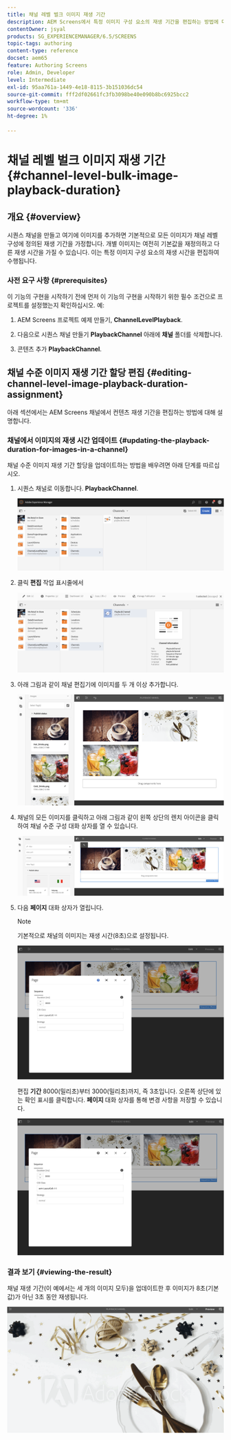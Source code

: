 ```yaml
---
title: 채널 레벨 벌크 이미지 재생 기간
description: AEM Screens에서 특정 이미지 구성 요소의 재생 기간을 편집하는 방법에 대해 알아봅니다.
contentOwner: jsyal
products: SG_EXPERIENCEMANAGER/6.5/SCREENS
topic-tags: authoring
content-type: reference
docset: aem65
feature: Authoring Screens
role: Admin, Developer
level: Intermediate
exl-id: 95aa761a-1449-4e18-8115-3b151036dc54
source-git-commit: fff2df02661fc3fb3098be40e090b8bc6925bcc2
workflow-type: tm+mt
source-wordcount: '336'
ht-degree: 1%

---
```


# 채널 레벨 벌크 이미지 재생 기간 {#channel-level-bulk-image-playback-duration}

## 개요 {#overview}

시퀀스 채널을 만들고 여기에 이미지를 추가하면 기본적으로 모든 이미지가 채널 레벨 구성에 정의된 재생 기간을 가정합니다. 개별 이미지는 여전히 기본값을 재정의하고 다른 재생 시간을 가질 수 있습니다. 이는 특정 이미지 구성 요소의 재생 시간을 편집하여 수행됩니다.

### 사전 요구 사항 {#prerequisites}

이 기능의 구현을 시작하기 전에 먼저 이 기능의 구현을 시작하기 위한 필수 조건으로 프로젝트를 설정했는지 확인하십시오. 예:

1. AEM Screens 프로젝트 예제 만들기, **ChannelLevelPlayback**.

1. 다음으로 시퀀스 채널 만들기 **PlaybackChannel** 아래에 **채널** 폴더를 삭제합니다.

1. 콘텐츠 추가 **PlaybackChannel**.

## 채널 수준 이미지 재생 기간 할당 편집 {#editing-channel-level-image-playback-duration-assignment}

아래 섹션에서는 AEM Screens 채널에서 컨텐츠 재생 기간을 편집하는 방법에 대해 설명합니다.

### 채널에서 이미지의 재생 시간 업데이트 {#updating-the-playback-duration-for-images-in-a-channel}

채널 수준 이미지 재생 기간 할당을 업데이트하는 방법을 배우려면 아래 단계를 따르십시오.

1. 시퀀스 채널로 이동합니다. **PlaybackChannel**.

   ![screen_shot_2019-06-24at62818pm](assets/screen_shot_2019-06-24at62818pm.png)

1. 클릭 **편집** 작업 표시줄에서

   ![screen_shot_2019-06-24at70141pm](assets/screen_shot_2019-06-24at70141pm.png)

1. 아래 그림과 같이 채널 편집기에 이미지를 두 개 이상 추가합니다.

   ![screen_shot_2019-06-24at90534pm](assets/screen_shot_2019-06-24at90534pm.png)

1. 채널의 모든 이미지를 클릭하고 아래 그림과 같이 왼쪽 상단의 렌치 아이콘을 클릭하여 채널 수준 구성 대화 상자를 열 수 있습니다.

   ![screen_shot_2019-06-25at95945am](assets/screen_shot_2019-06-25at95945am.png)

1. 다음 **페이지** 대화 상자가 열립니다.

   >[!NOTE]
   >기본적으로 채널의 이미지는 재생 시간(8초)으로 설정됩니다.

   ![screen_shot_2019-06-25at100343am](assets/screen_shot_2019-06-25at100343am.png)

   편집 **기간** 8000(밀리초)부터 3000(밀리초)까지, 즉 3초입니다. 오른쪽 상단에 있는 확인 표시를 클릭합니다. **페이지** 대화 상자를 통해 변경 사항을 저장할 수 있습니다.

   ![screen_shot_2019-06-25at101527am](assets/screen_shot_2019-06-25at101527am.png)

### 결과 보기 {#viewing-the-result}

채널 재생 기간(이 예에서는 세 개의 이미지 모두)을 업데이트한 후 이미지가 8초(기본값)가 아닌 3초 동안 재생됩니다.

![channel_preview](assets/channel_preview.gif)
